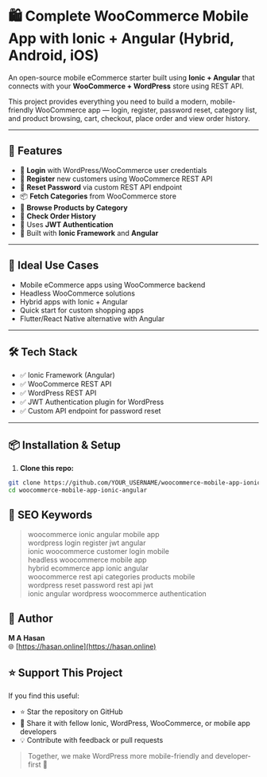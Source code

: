 # 🛍️ Complete WooCommerce Mobile App with Ionic + Angular (Hybrid, Android, iOS)

An open-source mobile eCommerce starter built using **Ionic + Angular** that connects with your **WooCommerce + WordPress** store using REST API.

This project provides everything you need to build a modern, mobile-friendly WooCommerce app — login, register, password reset, category list, and product browsing, cart, checkout, place order and view order history.

---

## 🚀 Features

- 🔐 **Login** with WordPress/WooCommerce user credentials
- 📝 **Register** new customers using WooCommerce REST API
- 🔁 **Reset Password** via custom REST API endpoint
- 📦 **Fetch Categories** from WooCommerce store
- 🛒 **Browse Products by Category**
- 📝 **Check Order History**
- 🔑 Uses **JWT Authentication**
- 📱 Built with **Ionic Framework** and **Angular**

---

## 📱 Ideal Use Cases

- Mobile eCommerce apps using WooCommerce backend
- Headless WooCommerce solutions
- Hybrid apps with Ionic + Angular
- Quick start for custom shopping apps
- Flutter/React Native alternative with Angular

---

## 🛠️ Tech Stack

- ✅ Ionic Framework (Angular)
- ✅ WooCommerce REST API
- ✅ WordPress REST API
- ✅ JWT Authentication plugin for WordPress
- ✅ Custom API endpoint for password reset

---

## 📦 Installation & Setup

1. **Clone this repo:**

```bash
git clone https://github.com/YOUR_USERNAME/woocommerce-mobile-app-ionic-angular.git
cd woocommerce-mobile-app-ionic-angular
```

## 🧠 SEO Keywords

> woocommerce ionic angular mobile app  
> wordpress login register jwt angular  
> ionic woocommerce customer login mobile  
> headless woocommerce mobile app  
> hybrid ecommerce app ionic angular  
> woocommerce rest api categories products mobile  
> wordpress reset password rest api jwt  
> ionic angular wordpress woocommerce authentication

   
## 🙌 Author

**M A Hasan**  
🌐 [https://hasan.online](https://hasan.online)


## ⭐ Support This Project

If you find this useful:
- ⭐ Star the repository on GitHub
- 🔗 Share it with fellow Ionic, WordPress, WooCommerce, or mobile app developers
- 💡 Contribute with feedback or pull requests

> Together, we make WordPress more mobile-friendly and developer-first 🚀
